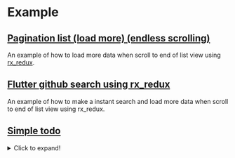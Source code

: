 # Example

## [Pagination list (load more) (endless scrolling)](https://github.com/hoc081098/load_more_flutter_BLoC_pattern_RxDart_and_RxRedux/tree/master/lib/pages/rx_redux)

An example of how to load more data when scroll to end of list view using [rx_redux](https://pub.dev/packages/rx_redux).

## [Flutter github search using rx_redux](https://github.com/hoc081098/flutter_github_search_rx_redux)

An example of how to make a instant search and load more data when scroll to end of list view using rx_redux.

## [Simple todo](https://github.com/hoc081098/rx_redux/blob/master/example/rx_redux_example.dart)

<details>
  <summary>Click to expand!</summary>

```dart
import 'dart:async';

import 'package:rx_redux/rx_redux.dart';
import 'package:rxdart/rxdart.dart';

/// Actions
class Action {
  final Todo todo;
  final ActionType type;

  const Action(this.todo, this.type);

  @override
  String toString() => 'Action { ${todo.id}, $type }';
}

enum ActionType {
  add,
  remove,
  toggle,
  //
  added,
  removed,
  toggled,
}

/// View state
class Todo {
  final int id;
  final String title;
  final bool completed;

  const Todo(this.id, this.title, this.completed);

  @override
  String toString() => 'Todo { $id, $completed }';
}

class ViewState {
  final List<Todo> todos;

  const ViewState(this.todos);

  @override
  String toString() => 'ViewState { ${todos.length} }';
}

/// Reducer
ViewState reducer(ViewState vs, Action action) {
  switch (action.type) {
    case ActionType.add:
      return vs;
    case ActionType.remove:
      return vs;
    case ActionType.toggle:
      return vs;
    case ActionType.added:
      return ViewState([...vs.todos, action.todo]);
    case ActionType.removed:
      return ViewState(
        vs.todos.where((t) => t.id != action.todo.id).toList(),
      );
    case ActionType.toggled:
      final todos = vs.todos
          .map((t) =>
              t.id != action.todo.id ? t : Todo(t.id, t.title, !t.completed))
          .toList(growable: false);
      return ViewState(todos);
    default:
      return vs;
  }
}

/// Side effects

final SideEffect<Action, ViewState> addTodoEffect = (action$, state) => action$
    .where((event) => event.type == ActionType.add)
    .map((event) => event.todo)
    .flatMap(
      (todo) => Rx.timer(
        Action(todo, ActionType.added),
        const Duration(milliseconds: 300),
      ),
    );

Stream<Action> removeTodoEffect(
  Stream<Action> action$,
  GetState<ViewState> state,
) {
  final executeRemove = (Todo todo) async* {
    await Future.delayed(const Duration(milliseconds: 200));
    yield Action(todo, ActionType.removed);
  };
  return action$
      .where((event) => event.type == ActionType.remove)
      .map((action) => action.todo)
      .flatMap(executeRemove);
}

final SideEffect<Action, ViewState> toggleTodoEffect = (action$, state) {
  final executeToggle = (Todo todo) async* {
    await Future.delayed(const Duration(milliseconds: 500));
    yield Action(todo, ActionType.toggled);
  };
  return action$
      .where((event) => event.type == ActionType.toggle)
      .map((action) => action.todo)
      .flatMap(executeToggle);
};

void main() async {
  final store = RxReduxStore(
    initialState: ViewState([]),
    sideEffects: [addTodoEffect, removeTodoEffect, toggleTodoEffect],
    reducer: reducer,
    logger: rxReduxDefaultLogger,
  );

  store.stateStream.listen((event) => print('~> $event'));

  for (var i = 0; i < 5; i++) {
    store.dispatch(Action(Todo(i, 'Title $i', i.isEven), ActionType.add));
  }
  await Future.delayed(const Duration(seconds: 1));

  for (var i = 0; i < 5; i++) {
    store.dispatch(Action(Todo(i, 'Title $i', i.isEven), ActionType.toggle));
  }
  await Future.delayed(const Duration(seconds: 1));

  for (var i = 0; i < 5; i++) {
    store.dispatch(Action(Todo(i, 'Title $i', i.isEven), ActionType.remove));
  }
  await Future.delayed(const Duration(seconds: 1));
}
```

</details>
